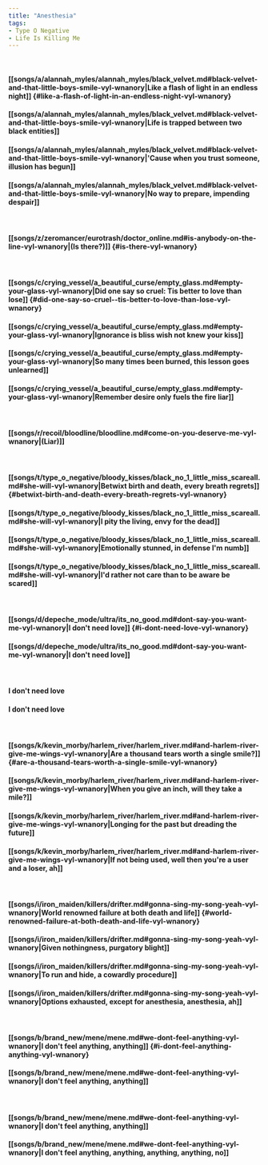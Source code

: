 ```yaml
---
title: "Anesthesia"
tags:
- Type O Negative
- Life Is Killing Me
---
```

&nbsp;
#### [[songs/a/alannah_myles/alannah_myles/black_velvet.md#black-velvet-and-that-little-boys-smile-vyl-wnanory|Like a flash of light in an endless night]] {#like-a-flash-of-light-in-an-endless-night-vyl-wnanory}
#### [[songs/a/alannah_myles/alannah_myles/black_velvet.md#black-velvet-and-that-little-boys-smile-vyl-wnanory|Life is trapped between two black entities]]
#### [[songs/a/alannah_myles/alannah_myles/black_velvet.md#black-velvet-and-that-little-boys-smile-vyl-wnanory|'Cause when you trust someone, illusion has begun]]
#### [[songs/a/alannah_myles/alannah_myles/black_velvet.md#black-velvet-and-that-little-boys-smile-vyl-wnanory|No way to prepare, impending despair]]
&nbsp;
#### [[songs/z/zeromancer/eurotrash/doctor_online.md#is-anybody-on-the-line-vyl-wnanory|(Is there?)]] {#is-there-vyl-wnanory}
&nbsp;
#### [[songs/c/crying_vessel/a_beautiful_curse/empty_glass.md#empty-your-glass-vyl-wnanory|Did one say so cruel:  Tis better to love than lose]] {#did-one-say-so-cruel--tis-better-to-love-than-lose-vyl-wnanory}
#### [[songs/c/crying_vessel/a_beautiful_curse/empty_glass.md#empty-your-glass-vyl-wnanory|Ignorance is bliss   wish not knew your kiss]]
#### [[songs/c/crying_vessel/a_beautiful_curse/empty_glass.md#empty-your-glass-vyl-wnanory|So many times been burned, this lesson goes unlearned]]
#### [[songs/c/crying_vessel/a_beautiful_curse/empty_glass.md#empty-your-glass-vyl-wnanory|Remember desire only fuels the fire   liar]]
&nbsp;
#### [[songs/r/recoil/bloodline/bloodline.md#come-on-you-deserve-me-vyl-wnanory|(Liar)]]
&nbsp;
#### [[songs/t/type_o_negative/bloody_kisses/black_no_1_little_miss_scareall.md#she-will-vyl-wnanory|Betwixt birth and death, every breath regrets]] {#betwixt-birth-and-death-every-breath-regrets-vyl-wnanory}
#### [[songs/t/type_o_negative/bloody_kisses/black_no_1_little_miss_scareall.md#she-will-vyl-wnanory|I pity the living, envy for the dead]]
#### [[songs/t/type_o_negative/bloody_kisses/black_no_1_little_miss_scareall.md#she-will-vyl-wnanory|Emotionally stunned, in defense I'm numb]]
#### [[songs/t/type_o_negative/bloody_kisses/black_no_1_little_miss_scareall.md#she-will-vyl-wnanory|I'd rather not care than to be aware   be scared]]
&nbsp;
#### [[songs/d/depeche_mode/ultra/its_no_good.md#dont-say-you-want-me-vyl-wnanory|I don't need love]] {#i-dont-need-love-vyl-wnanory}
#### [[songs/d/depeche_mode/ultra/its_no_good.md#dont-say-you-want-me-vyl-wnanory|I don't need love]]
&nbsp;
#### I don't need love
#### I don't need love
&nbsp;
#### [[songs/k/kevin_morby/harlem_river/harlem_river.md#and-harlem-river-give-me-wings-vyl-wnanory|Are a thousand tears worth a single smile?]] {#are-a-thousand-tears-worth-a-single-smile-vyl-wnanory}
#### [[songs/k/kevin_morby/harlem_river/harlem_river.md#and-harlem-river-give-me-wings-vyl-wnanory|When you give an inch, will they take a mile?]]
#### [[songs/k/kevin_morby/harlem_river/harlem_river.md#and-harlem-river-give-me-wings-vyl-wnanory|Longing for the past but dreading the future]]
#### [[songs/k/kevin_morby/harlem_river/harlem_river.md#and-harlem-river-give-me-wings-vyl-wnanory|If not being used, well then you're a user and a loser, ah]]
&nbsp;
#### [[songs/i/iron_maiden/killers/drifter.md#gonna-sing-my-song-yeah-vyl-wnanory|World renowned failure at both death and life]] {#world-renowned-failure-at-both-death-and-life-vyl-wnanory}
#### [[songs/i/iron_maiden/killers/drifter.md#gonna-sing-my-song-yeah-vyl-wnanory|Given nothingness, purgatory blight]]
#### [[songs/i/iron_maiden/killers/drifter.md#gonna-sing-my-song-yeah-vyl-wnanory|To run and hide, a cowardly procedure]]
#### [[songs/i/iron_maiden/killers/drifter.md#gonna-sing-my-song-yeah-vyl-wnanory|Options exhausted, except for anesthesia, anesthesia, ah]]
&nbsp;
#### [[songs/b/brand_new/mene/mene.md#we-dont-feel-anything-vyl-wnanory|I don't feel anything, anything]] {#i-dont-feel-anything-anything-vyl-wnanory}
#### [[songs/b/brand_new/mene/mene.md#we-dont-feel-anything-vyl-wnanory|I don't feel anything, anything]]
&nbsp;
#### [[songs/b/brand_new/mene/mene.md#we-dont-feel-anything-vyl-wnanory|I don't feel anything, anything]]
#### [[songs/b/brand_new/mene/mene.md#we-dont-feel-anything-vyl-wnanory|I don't feel anything, anything, anything, anything, no]]
